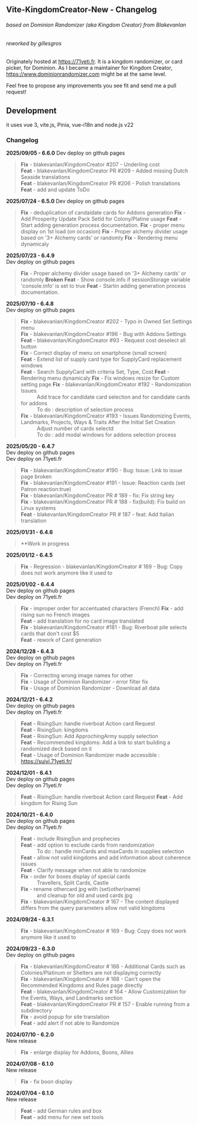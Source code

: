 ## Vite-KingdomCreator-New - Changelog
###### based on Dominion Randomizer (aka Kingdom Creator) from Blakevanlan
###### reworked by gillesgros

Originately hosted at https://71yeti.fr.
It is a kingdom randomizer, or card picker, for Dominion.
As I became a maintainer for Kingdom Creator, https://www.dominionrandomizer.com might be at the same level.

Feel free to propose any improvements you see fit and send me a pull request!

## Development
it uses vue 3, vite.js, Pinia, vue-i18n and node.js v22

### Changelog
**2025/09/05 - 6.6.0**
Dev deploy on github pages 
>**Fix** - blakevanlan/KingdomCreator #207 - Underling cost  
>**Feat** - blakevanlan/KingdomCreator PR #209 - Added missing Dutch Seaside translations  
>**Feat** - blakevanlan/KingdomCreator PR #206 - Polish translations  
>**Feat** - add and update ToDo

**2025/07/24 - 6.5.0**
Dev deploy on github pages 
>**Fix** - deduplication of candaidate cards for Addons generation
>**Fix** - Add Prosperity Update Pack SetId for Colony/Platine usage
>**Feat** - Start adding generation process documentation.
>**Fix** - proper menu display on 1st load (on occasion)
>**Fix** - Proper alchemy divider usage based on '3+ Alchemy cards' or randomly
>**Fix** - Rendering menu dynamicaly

**2025/07/23 - 6.4.9**  
Dev deploy on github pages  
>**Fix** - Proper alchemy divider usage based on '3+ Alchemy cards' or randomly **Broken**
>**Feat** - Show console.info if sessionStorage variable 'console.info' is set to true
>**Feat** - Startin adding generation process documentation.

**2025/07/10 - 6.4.8**  
Dev deploy on github pages  
>**Fix** - blakevanlan/KingdomCreator #202 - Typo in Owned Set Settings menu  
>**Fix** - blakevanlan/KingdomCreator #196 - Bug with Addons Settings  
>**Feat** - blakevanlan/KingdomCreator #93 - Request cost deselect all button  
>**Fix** - Correct display of menu on smartphone (small screen)  
>**Feat** - Extend list of supply card type for SupplyCard replacement windows  
>**Feat** - Search SupplyCard with criteria Set, Type, Cost 
>**Feat** - Rendering menu dynamicaly
>**Fix** - Fix windows resize for Custom setting page
>**Fix** - blakevanlan/KingdomCreator #192 - Randomization Issues  
           Add trace for candidate card selection and for candidate cards for addons  
           To do : description of selection process    
>**Fix** - blakevanlan/KingdomCreator #193 - Issues Randomizing Events, Landmarks, Projects, Ways & Traits After the Initial Set Creation   
           Adjust number of cards selectd   
           To do : add modal windows for addons selection process   

**2025/05/20 - 6.4.7**  
Dev deploy on github pages  
Dev deploy on 71yeti.fr
>**Fix** - blakevanlan/KingdomCreator #190 - Bug: Issue: Link to issue page broken  
>**Fix** - blakevanlan/KingdomCreator #191 - Issue: Reaction cards (set Patron reaction:true)  
>**Fix** - blakevanlan/KingdomCreator PR # 189 - fix: Fix string key  
>**Fix** - blakevanlan/KingdomCreator PR # 188 - fix(build): Fix build on Linux systems  
>**Feat** - blakevanlan/KingdomCreator PR # 187 - feat: Add Italian translation

**2025/01/31 - 6.4.6**  
>**Work in progress

**2025/01/12 - 6.4.5**  
>**Fix** - Regression - blakevanlan/KingdomCreator # 169 - Bug: Copy does not work anymore like it used to

**2025/01/02 - 6.4.4**  
Dev deploy on github pages  
Dev deploy on 71yeti.fr
>**Fix** - improper order for accentuated characters (French)
>**Fix** - add rising sun no French images  
>**Feat** - add translation for no card image translated  
>**Fix** - blakevanlan/KingdomCreator #181 - Bug: Riverboat pile selects cards that don't cost $5  
>**Feat** - rework of Card generation 

**2024/12/28 - 6.4.3**  
Dev deploy on github pages  
Dev deploy on 71yeti.fr  
>**Fix** - Correcting wrong image names for other  
>**Fix** - Usage of Dominion Randomizer - error filter fix  
>**Fix** - Usage of Dominion Randomizer - Download all data  

**2024/12/21 - 6.4.2**  
Dev deploy on github pages  
Dev deploy on 71yeti.fr 
>**Feat** - RisingSun: handle riverboat Action card Request  
>**Feat** - RisingSun: kingdoms  
>**Feat** - RisingSun: Add ApprochingArmy supply selection  
>**Feat** - Recommended kingdoms: Add a link to start building a randomized deck based on it  
>**Feat** - Usage of Dominion Randomizer made accessible : https://suivi.71yeti.fr/  

**2024/12/01 - 6.4.1**  
Dev deploy on github pages  
Dev deploy on 71yeti.fr
>**Feat** - RisingSun: handle riverboat Action card Request
>**Feat** - Add kingdom for Rising Sun

**2024/10/21 - 6.4.0**  
Dev deploy on github pages  
Dev deploy on 71yeti.fr
>**Feat** - include RisingSun and prophecies  
>**Feat** - add option to exclude cards from randomization  
           To do : handle minCards and maxCards in supplies selection  
>**Feat** - allow not valid kingdoms and add information about coherence issues  
>**Feat** - Clarify message when not able to randomize  
>**Fix** - order for boxes display of special cards   
           Travellers, Split Cards, Castle  
>**Fix** - rename othercard jpg with (set)_other_(name)  
           and cleanup for old and used cards jpg  
>**Fix** - blakevanlan/KingdomCreator # 167 - The content displayed   differs from the query parameters allow not valid kingdoms  

**2024/09/24 - 6.3.1**  
>**Fix** - blakevanlan/KingdomCreator # 169 - Bug: Copy does not work anymore like it used to  

**2024/09/23 - 6.3.0**  
Dev deploy on github pages  
>**Fix** - blakevanlan/KingdomCreator # 166 - Additional Cards such as Colonies/Platinum or Shelters are not displaying correctly  
>**Fix** - blakevanlan/KingdomCreator # 168 - Can't open the Recommended Kingdoms and Rules page directly  
>**Feat** - blakevanlan/KingdomCreator # 164 - Allow Customization for the Events, Ways, and Landmarks section  
>**Feat** - blakevanlan/KingdomCreator PR # 157 - Enable running from a subdirectory  
>**Fix** - avoid popup for site translation  
>**Feat** - add alert if not able to Randomize  

**2024/07/10 - 6.2.0**  
New release  
>**Fix** - enlarge display for Addons, Boons, Allies  

**2024/07/08 - 6.1.0**  
New release  
>**Fix** - fix boon display  

**2024/07/04 - 6.1.0**  
New release  
>**Feat** - add German rules and box  
>**Feat** - add menu for new set tools  